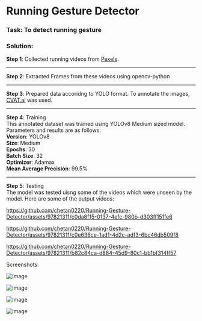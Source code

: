 # Running Gesture Detector
### Task: To detect running gesture

### Solution: 

**Step 1**: Collected running videos from [Pexels](https://www.pexels.com/search/videos/running/ "Pexels").

---

**Step 2**: Extracted Frames from these videos using opencv-python

---

**Step 3**: Prepared data accoridng to YOLO format. To annotate the images, [CVAT.ai](https://www.cvat.ai/) was used. 

---

**Step 4**: Training<br>
This annotated dataset was trained using YOLOv8 Medium sized model. <br>
Parameters and results are as follows: <br>
**Version**: YOLOv8<br>
**Size**: Medium<br>
**Epochs**: 30<br>
**Batch Size**: 32<br>
**Optimizer**: Adamax<br>
**Mean Average Precision**: 99.5%<br>

---

**Step 5**: Testing<br>
The model was tested uisng some of the videos which were unseen by the model. Here are some of the output videos:<br>

https://github.com/chetan0220/Running-Gesture-Detector/assets/97821311/c0da8f15-0137-4efc-980b-d303ff151fe6

https://github.com/chetan0220/Running-Gesture-Detector/assets/97821311/c0e636ce-1ad1-4d2c-adf3-6bc46db509f8 

https://github.com/chetan0220/Running-Gesture-Detector/assets/97821311/b82c84ca-d884-45d9-80c1-bb1bf314ff57


Screenshots: <br>

![image](https://github.com/chetan0220/Running-Gesture-Detector/assets/97821311/03b40e34-3f23-4232-97fb-8bfcbbda3382) <br>

![image](https://github.com/chetan0220/Running-Gesture-Detector/assets/97821311/db98d53e-d7b4-4400-952a-4dd33043cca1) <br>

![image](https://github.com/chetan0220/Running-Gesture-Detector/assets/97821311/3f15e890-8e46-46de-92b5-b73f5fc2a92b) <br>

![image](https://github.com/chetan0220/Running-Gesture-Detector/assets/97821311/77ca06b6-d2f8-403c-ae50-7f0b4b072c54) <br>

